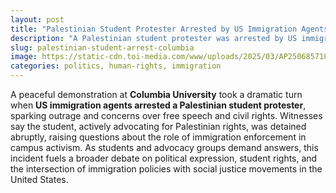 ```yaml
---
layout: post
title: "Palestinian Student Protester Arrested by US Immigration Agents at Columbia University"
description: "A Palestinian student protester was arrested by US immigration agents at Columbia University, sparking concerns over free speech and civil rights."
slug: palestinian-student-arrest-columbia
image: https://static-cdn.toi-media.com/www/uploads/2025/03/AP25068571884044.jpg
categories: politics, human-rights, immigration
---
```


A peaceful demonstration at **Columbia University** took a dramatic turn when **US immigration agents arrested a Palestinian student protester**, sparking outrage and concerns over free speech and civil rights. Witnesses say the student, actively advocating for Palestinian rights, was detained abruptly, raising questions about the role of immigration enforcement in campus activism. As students and advocacy groups demand answers, this incident fuels a broader debate on political expression, student rights, and the intersection of immigration policies with social justice movements in the United States.
